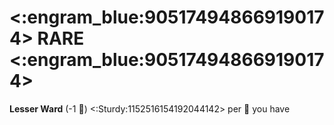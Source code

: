 # <:engram_blue:905174948669190174> RARE <:engram_blue:905174948669190174>

**Lesser Ward** (-1 :large_blue_diamond:) <:Sturdy:1152516154192044142> per :large_blue_diamond: you have
